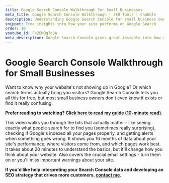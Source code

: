 ```yaml
---
title: Google Search Console Walkthrough for Small Businesses
meta_title: Google Search Console Walkthrough | SEO Tools | Chobble
description: Understanding Google Search Console for small business owners
snippet: Free insights into how your site performs on Google Search
order: 10
youtube_id: F42EMQg7o3A
meta_description: Google Search Console gives great insights into how your site performs on Google Search - learn which bits are most useful for small businesses
---
```


# Google Search Console Walkthrough for Small Businesses

Want to know why your website's not showing up in Google? Or which search terms actually bring you visitors? Google Search Console tells you all this for free, but most small business owners don't even know it exists or find it really confusing.

**Prefer reading to watching? [Click here to read my guide (10-minute read)](/guides/google-search-console/).**

This video walks you through the bits that actually matter - like seeing exactly what people search for to find you (sometimes really surprising), checking if Google's indexed all your pages properly, and getting alerts when something goes wrong. It shows you 16 months of data about your site's performance, where visitors come from, and which pages work best. It takes about 20 minutes to understand the basics, but it'll change how you think about your website. Also covers the crucial email settings - turn them on or you'll miss important warnings about your site.

**If you'd like help interpreting your Search Console data and developing an SEO strategy that drives more customers, [contact me](/contact/).**